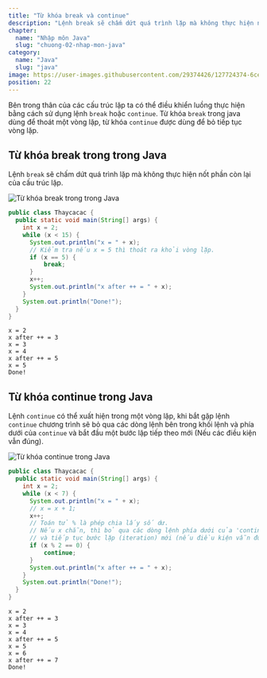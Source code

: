```yaml
---
title: "Từ khóa break và continue"
description: "Lệnh break sẽ chấm dứt quá trình lặp mà không thực hiện nốt phân còn lại của cấu trúc lặp, continue sẽ ngưng thực thi phần còn lại của thân vòng lặp và chuyển điều khiển về điểm bắt đầu của vòng lặp"
chapter:
  name: "Nhập môn Java"
  slug: "chuong-02-nhap-mon-java"
category:
  name: "Java"
  slug: "java"
image: https://user-images.githubusercontent.com/29374426/127724374-6ceef48b-e07a-462b-b9b6-08eb9c293234.png
position: 22
---
```


Bên trong thân của các cấu trúc lặp ta có thể điều khiển luồng thực hiện bằng cách sử dụng lệnh `break` hoặc `continue`. Từ khóa `break` trong java dùng để thoát một vòng lặp, từ khóa `continue` được dùng để bỏ tiếp tục vòng lặp.

## Từ khóa break trong trong Java

Lệnh `break` sẽ chấm dứt quá trình lặp mà không thực hiện nốt phần còn lại của cấu trúc lặp.

![Từ khóa break trong trong Java](https://user-images.githubusercontent.com/29374426/127724374-6ceef48b-e07a-462b-b9b6-08eb9c293234.png)

```java
public class Thaycacac {
  public static void main(String[] args) {
    int x = 2;
    while (x < 15) {
      System.out.println("x = " + x);
      // Kiểm tra nếu x = 5 thì thoát ra khỏi vòng lặp.
      if (x == 5) {
          break;
      }
      x++;
      System.out.println("x after ++ = " + x);
    }
    System.out.println("Done!");
  }
}
```

<content-result>
    <code>x = 2</code><br/>
    <code>x after ++ = 3</code><br/>
    <code>x = 3</code><br/>
    <code>x = 4</code><br/>
    <code>x after ++ = 5</code><br/>
    <code>x = 5</code><br/>
    <code>Done!</code>
</content-result>

## Từ khóa continue trong Java

Lệnh `continue` có thể xuất hiện trong một vòng lặp, khi bắt gặp lệnh `continue` chương trình sẽ bỏ qua các dòng lệnh bên trong khối lệnh và phía dưới của `continue` và bắt đầu một bước lặp tiếp theo mới (Nếu các điều kiện vẫn đúng).

![Từ khóa continue trong Java](https://user-images.githubusercontent.com/29374426/127724876-382a6460-27c3-4bb0-9619-c734a072572e.png)

```java
public class Thaycacac {
  public static void main(String[] args) {
    int x = 2;
    while (x < 7) {
      System.out.println("x = " + x);
      // x = x + 1;
      x++;
      // Toán tử % là phép chia lấy số dư.
      // Nếu x chẵn, thì bỏ qua các dòng lệnh phía dưới của 'continue',
      // và tiếp tục bước lặp (iteration) mới (nếu điều kiện vẫn đúng).
      if (x % 2 == 0) {
          continue;
      }
      System.out.println("x after ++ = " + x);
    }
    System.out.println("Done!");
  }
}
```

<content-result>
    <code>x = 2</code><br/>
    <code>x after ++ = 3</code><br/>
    <code>x = 3</code><br/>
    <code>x = 4</code><br/>
    <code>x after ++ = 5</code><br/>
    <code>x = 5</code><br/>
    <code>x = 6</code><br/>
    <code>x after ++ = 7</code><br/>
    <code>Done!</code>
</content-result>

